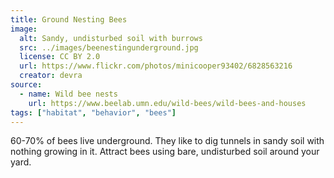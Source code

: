 ```yaml
---
title: Ground Nesting Bees
image:
  alt: Sandy, undisturbed soil with burrows
  src: ../images/beenestingunderground.jpg
  license: CC BY 2.0
  url: https://www.flickr.com/photos/minicooper93402/6828563216
  creator: devra
source:
  - name: Wild bee nests
    url: https://www.beelab.umn.edu/wild-bees/wild-bees-and-houses
tags: ["habitat", "behavior", "bees"]
---
```

60-70% of bees live underground. They like to dig tunnels in sandy soil with nothing growing in it. Attract bees using bare, undisturbed soil around your yard.
